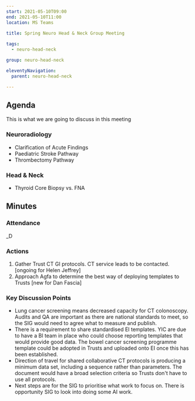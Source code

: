 ```yaml
---
start: 2021-05-10T09:00
end: 2021-05-10T11:00
location: MS Teams
 
title: Spring Neuro Head & Neck Group Meeting

tags:
  - neuro-head-neck

group: neuro-head-neck

eleventyNavigation:
  parent: neuro-head-neck

---
```


## Agenda

This is what we are going to discuss in this meeting

### Neuroradiology

* Clarification of Acute Findings
* Paediatric Stroke Pathway
* Thrombectomy Pathway

### Head & Neck

* Thyroid Core Biopsy vs. FNA

## Minutes

### Attendance
_D
    
### Actions

1. Gather Trust CT GI protocols. CT service leads to be contacted. [ongoing for Helen Jeffrey]
2. Approach Agfa to determine the best way of deploying templates to Trusts [new for Dan Fascia]
    
### Key Discussion Points

* Lung cancer screening means decreased capacity for CT colonoscopy. Audits and QA are important as there are national standards to meet, so the SIG would need to agree what to measure and publish.
* There is a requirement to share standardised EI templates. YIC are due to have a BI team in place who could choose reporting templates that would provide good data. The bowel cancer screening programme template could be adopted in Trusts and uploaded onto EI once this has been established.
* Direction of travel for shared collaborative CT protocols is producing a minimum data set, including a sequence rather than parameters. The document would have a broad selection criteria so Trusts don't have to use all protocols.
* Next steps are for the SIG to prioritise what work to focus on. There is opportunity SIG to look into doing some AI work.
